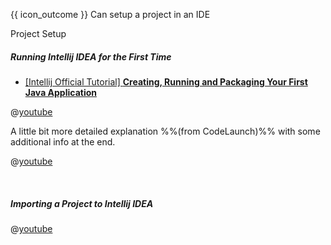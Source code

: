 <span id="prereqs"></span>

<span id="outcomes">{{ icon_outcome }} Can setup a project in an IDE</span>

<span id="title">Project Setup</span>

<div id="body">

##### Running Intellij IDEA for the First Time

<tabs> 
  <tab header="{{ icon_text }}">

* [[Intellij Official Tutorial] **Creating, Running and Packaging Your First Java Application**](https://www.jetbrains.com/help/idea/creating-running-and-packaging-your-first-java-application.html)

  </tab>
  <tab header="{{ icon_video }}">

@[youtube](c0efB_CKOYo)

A little bit more detailed explanation %%(from CodeLaunch)%% with some additional info at the end.

@[youtube](https://www.youtube.com/watch?v=S764o0mAXhg)

  </tab>
</tabs>

<br>

##### Importing a Project to Intellij IDEA

@[youtube](WIYTktB1bT4)

</div>

<div id="extras">
</div>